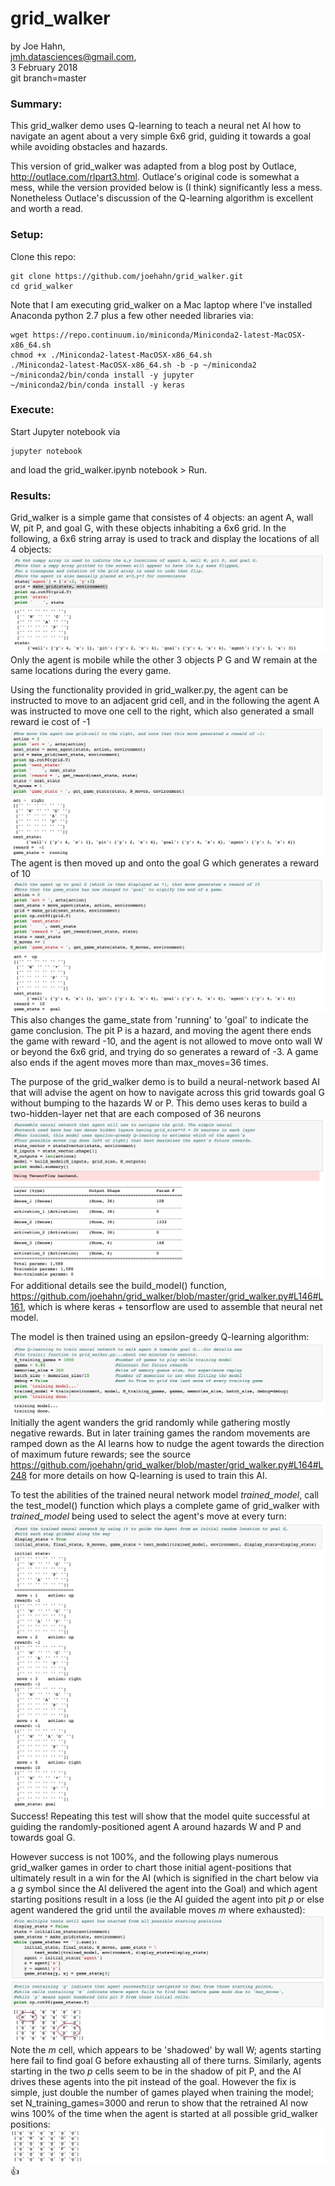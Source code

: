 # grid_walker

by Joe Hahn,<br />
jmh.datasciences@gmail.com,<br />
3 February 2018<br />
git branch=master


### Summary:
This grid_walker demo uses Q-learning to teach a neural net AI how to navigate an agent
about a very simple 6x6 grid, guiding it towards a goal while avoiding obstacles and hazards.

This version of grid_walker was adapted from a blog post by Outlace,
http://outlace.com/rlpart3.html. Outlace's original code is somewhat a mess,
while the version provided below is (I think) significantly less a mess.
Nonetheless Outlace's discussion of the Q-learning algorithm is excellent and worth a read.

### Setup:

Clone this repo:

    git clone https://github.com/joehahn/grid_walker.git
    cd grid_walker

Note that I am executing grid_walker on a Mac laptop where I've installed
Anaconda python 2.7 plus a few other needed libraries via:

    wget https://repo.continuum.io/miniconda/Miniconda2-latest-MacOSX-x86_64.sh
    chmod +x ./Miniconda2-latest-MacOSX-x86_64.sh
    ./Miniconda2-latest-MacOSX-x86_64.sh -b -p ~/miniconda2
    ~/miniconda2/bin/conda install -y jupyter
    ~/miniconda2/bin/conda install -y keras

### Execute:

Start Jupyter notebook via

    jupyter notebook

and load the grid_walker.ipynb notebook > Run.

### Results:

Grid_walker is a simple game that consistes of 4 objects: an agent A, wall W, pit P, and goal G,
with these objects inhabiting a 6x6 grid. In the following, a 6x6 string array is used
to track and display the locations of all 4 objects:
![](figs/grid.png)
Only the agent is mobile while the other 3 objects P G and W remain at the same locations
during the every game.

Using the functionality provided in grid_walker.py, the agent can be instructed to move
to an adjacent grid cell, and in the following the agent A was
instructed to move one cell to the right, which also generated a small reward
ie cost of -1
![](figs/move.png)
The agent is then moved up and onto the goal G which generates a reward of 10
![](figs/goal.png)
This also changes the game_state from 'running' to 'goal' to indicate the game conclusion.
The pit P is a hazard, and moving the agent there ends the game with
reward -10, and the agent is not allowed to move onto wall W or beyond the 6x6 grid,
and trying do so generates a reward of -3. A game also ends if the agent moves
more than max_moves=36 times.

The purpose of the grid_walker demo is to build a neural-network based AI that will
advise the agent on how to navigate across this grid towards goal G without bumping to
the hazards W or P. This demo uses keras to build a two-hidden-layer net that are
each composed of 36 neurons
![](figs/net.png)
For additional details see the build_model() function,
https://github.com/joehahn/grid_walker/blob/master/grid_walker.py#L146#L161,
which is where keras + tensorflow are used to assemble that neural net model.

The model is then trained using an epsilon-greedy Q-learning algorithm:
![](figs/train.png)
Initially the agent wanders the grid randomly while gathering mostly negative rewards.
But in later training games the random movements are ramped down as the AI learns how to 
nudge the agent towards the direction of maximum future rewards; see the source
https://github.com/joehahn/grid_walker/blob/master/grid_walker.py#L164#L248
for more details on how Q-learning is used to train this AI.

To test the abilities of the
trained neural network model _trained\_model_, call the test_model() function
which plays a complete game of grid_walker with _trained\_model_ being used to select
the agent's move at every turn:
![](figs/test.png)
Success! Repeating this test will show that the model quite successful at
guiding the randomly-positioned agent A around hazards W and P and towards goal G.

However success is not 100%, and the following plays numerous grid_walker games
in order to chart those initial agent-positions that ultimately result in a win
for the AI (which is signified in the chart below via a _g_ symbol since the AI delivered
the agent into the Goal) and which
agent starting positions result in a loss (ie the AI guided the agent into pit _p_ or else 
agent wandered the grid until the available moves _m_ where exhausted): 
![](figs/grid_test.png)
Note the _m_ cell, which appears to be 'shadowed' by wall W; agents starting here fail
to find goal G before exhausting all of there turns. Similarly, agents starting
in the two _p_ cells seem to be in the shadow of pit P, and the AI drives
these agents into the pit instead of the goal.
However the fix is simple, just double the number of games played when training
the model; set N_training_games=3000 and rerun to show that
the retrained AI now wins 100% of the time when the agent is started at all possible
grid_walker positions:
![](figs/retrain.png)
:thumbsup:


